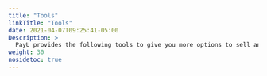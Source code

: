```yaml
---
title: "Tools"
linkTitle: "Tools"
date: 2021-04-07T09:25:41-05:00
Description: >
  PayU provides the following tools to give you more options to sell and receive payments online.
weight: 30
nosidetoc: true
---
```

